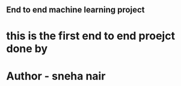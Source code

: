 ## End to end machine learning project 

# this is the first end to end proejct done by 
# Author - sneha nair